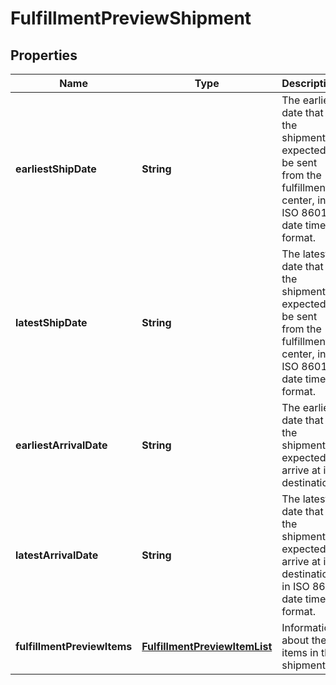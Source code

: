 
# FulfillmentPreviewShipment

## Properties
Name | Type | Description | Notes
------------ | ------------- | ------------- | -------------
**earliestShipDate** | **String** | The earliest date that the shipment is expected to be sent from the fulfillment center, in ISO 8601 date time format. | 
**latestShipDate** | **String** | The latest date that the shipment is expected to be sent from the fulfillment center, in ISO 8601 date time format. | 
**earliestArrivalDate** | **String** | The earliest date that the shipment is expected to arrive at its destination. | 
**latestArrivalDate** | **String** | The latest date that the shipment is expected to arrive at its destination, in ISO 8601 date time format. | 
**fulfillmentPreviewItems** | [**FulfillmentPreviewItemList**](FulfillmentPreviewItemList.md) | Information about the items in the shipment. | 




